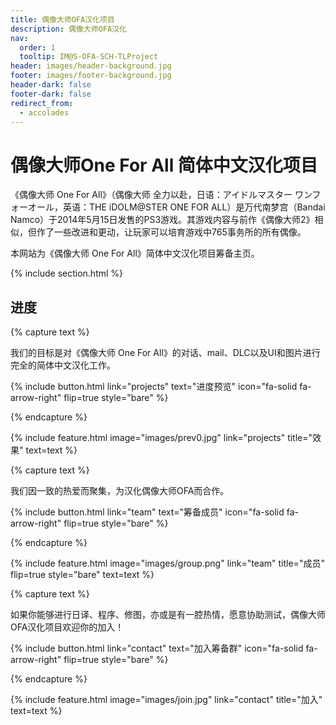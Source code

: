 ```yaml
---
title: 偶像大师OFA汉化项目
description: 偶像大师OFA汉化
nav:
  order: 1
  tooltip: IM@S-OFA-SCH-TLProject
header: images/header-background.jpg
footer: images/footer-background.jpg
header-dark: false
footer-dark: false
redirect_from:
  - accolades
---
```


# 偶像大师One For All 简体中文汉化项目

《偶像大师 One For All》（偶像大师 全力以赴，日语：アイドルマスター ワンフォーオール，英语：THE iDOLM@STER ONE FOR ALL）是万代南梦宫（Bandai Namco）于2014年5月15日发售的PS3游戏。其游戏内容与前作《偶像大师2》相似，但作了一些改进和更动，让玩家可以培育游戏中765事务所的所有偶像。

本网站为《偶像大师 One For All》简体中文汉化项目筹备主页。

{% include section.html %}

## 进度

{% capture text %}

我们的目标是对《偶像大师 One For All》的对话、mail、DLC以及UI和图片进行完全的简体中文汉化工作。

{%
  include button.html
  link="projects"
  text="进度预览"
  icon="fa-solid fa-arrow-right"
  flip=true
  style="bare"
%}

{% endcapture %}

{%
  include feature.html
  image="images/prev0.jpg"
  link="projects"
  title="效果"
  text=text
%}

{% capture text %}

我们因一致的热爱而聚集，为汉化偶像大师OFA而合作。

{%
  include button.html
  link="team"
  text="筹备成员"
  icon="fa-solid fa-arrow-right"
  flip=true
  style="bare"
%}

{% endcapture %}

{%
  include feature.html
  image="images/group.png"
  link="team"
  title="成员"
  flip=true
  style="bare"
  text=text
%}

{% capture text %}

如果你能够进行日译、程序、修图，亦或是有一腔热情，愿意协助测试，偶像大师OFA汉化项目欢迎你的加入！

{%
  include button.html
  link="contact"
  text="加入筹备群"
  icon="fa-solid fa-arrow-right"
  flip=true
  style="bare"
%}

{% endcapture %}

{%
  include feature.html
  image="images/join.jpg"
  link="contact"
  title="加入"
  text=text
%}
